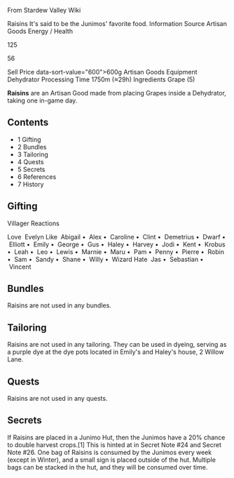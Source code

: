 From Stardew Valley Wiki

Raisins It's said to be the Junimos' favorite food. Information Source Artisan Goods Energy / Health

125

56

Sell Price data-sort-value="600"&gt;600g Artisan Goods Equipment Dehydrator Processing Time 1750m (≈29h) Ingredients Grape (5)

**Raisins** are an Artisan Good made from placing Grapes inside a Dehydrator, taking one in-game day.

## Contents

- 1 Gifting
- 2 Bundles
- 3 Tailoring
- 4 Quests
- 5 Secrets
- 6 References
- 7 History

## Gifting

Villager Reactions

Love  Evelyn Like  Abigail •  Alex •  Caroline •  Clint •  Demetrius •  Dwarf •  Elliott •  Emily •  George •  Gus •  Haley •  Harvey •  Jodi •  Kent •  Krobus •  Leah •  Leo •  Lewis •  Marnie •  Maru •  Pam •  Penny •  Pierre •  Robin •  Sam •  Sandy •  Shane •  Willy •  Wizard Hate  Jas •  Sebastian •  Vincent

## Bundles

Raisins are not used in any bundles.

## Tailoring

Raisins are not used in any tailoring. They can be used in dyeing, serving as a purple dye at the dye pots located in Emily's and Haley's house, 2 Willow Lane.

## Quests

Raisins are not used in any quests.

## Secrets

If Raisins are placed in a Junimo Hut, then the Junimos have a 20% chance to double harvest crops.\[1] This is hinted at in Secret Note #24 and Secret Note #26. One bag of Raisins is consumed by the Junimos every week (except in Winter), and a small sign is placed outside of the hut. Multiple bags can be stacked in the hut, and they will be consumed over time.